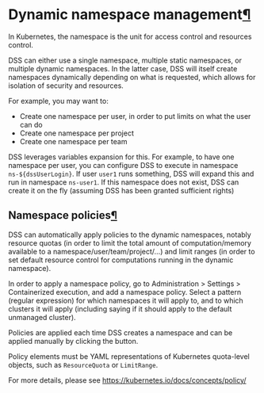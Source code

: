 Dynamic namespace management[¶](#dynamic-namespace-management "Permalink to this heading")
==========================================================================================


In Kubernetes, the namespace is the unit for access control and resources control.


DSS can either use a single namespace, multiple static namespaces, or multiple dynamic namespaces. In the latter case, DSS will itself create namespaces dynamically depending on what is requested, which allows for isolation of security and resources.


For example, you may want to:


* Create one namespace per user, in order to put limits on what the user can do
* Create one namespace per project
* Create one namespace per team


DSS leverages variables expansion for this. For example, to have one namespace per user, you can configure DSS to execute in namespace `ns-${dssUserLogin}`. If user `user1` runs something, DSS will expand this and run in namespace `ns-user1`. If this namespace does not exist, DSS can create it on the fly (assuming DSS has been granted sufficient rights)



Namespace policies[¶](#namespace-policies "Permalink to this heading")
----------------------------------------------------------------------


DSS can automatically apply policies to the dynamic namespaces, notably resource quotas (in order to limit the total amount of computation/memory available to a namespace/user/team/project/…) and limit ranges (in order to set default resource control for computations running in the dynamic namespace).


In order to apply a namespace policy, go to Administration \> Settings \> Containerized execution, and add a namespace policy. Select a pattern (regular expression) for which namespaces it will apply to, and to which clusters it will apply (including saying if it should apply to the default unmanaged cluster).


Policies are applied each time DSS creates a namespace and can be applied manually by clicking the button.


Policy elements must be YAML representations of Kubernetes quota\-level objects, such as `ResourceQuota` or `LimitRange`.


For more details, please see <https://kubernetes.io/docs/concepts/policy/>